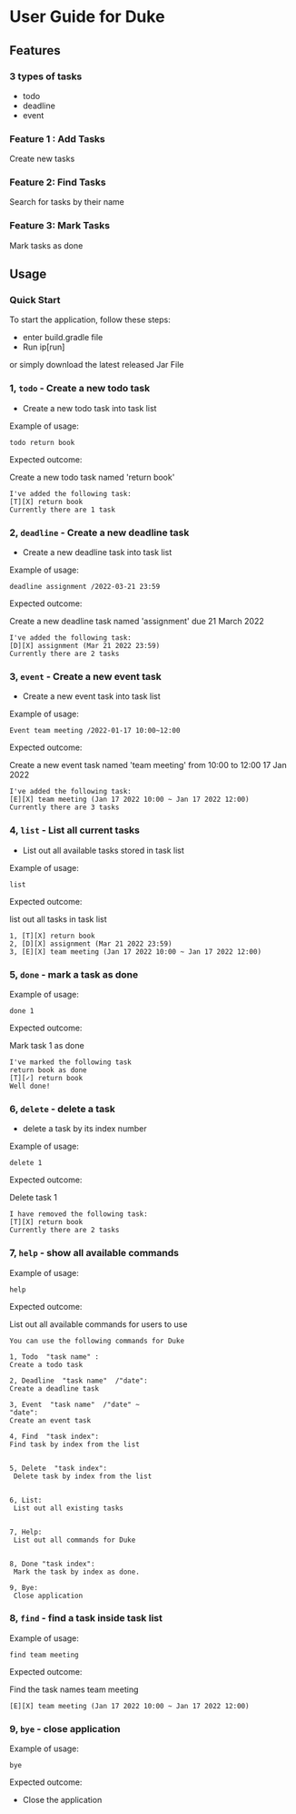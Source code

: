 # User Guide for Duke

## Features

### 3 types of tasks
- todo
- deadline
- event

### Feature 1 : Add Tasks

Create new tasks

### Feature 2: Find Tasks

Search for tasks by their name

### Feature 3: Mark Tasks

Mark tasks as done

## Usage

### Quick Start 
To start the application, follow these steps:
- enter build.gradle file
- Run ip[run]

or simply download the latest released Jar File

### 1, `todo` - Create a new todo task

- Create a new todo task into task list

Example of usage:

`todo return book`

Expected outcome:

Create a new todo task named 'return book'

```
I've added the following task:
[T][X] return book
Currently there are 1 task
```

### 2, `deadline` - Create a new deadline task

- Create a new deadline task into task list

Example of usage:

`deadline assignment /2022-03-21 23:59`

Expected outcome:

Create a new deadline task named 'assignment' due 21 March 2022

```
I've added the following task:
[D][X] assignment (Mar 21 2022 23:59)
Currently there are 2 tasks
```
### 3, `event` - Create a new event task

- Create a new event task into task list

Example of usage:

`Event team meeting /2022-01-17 10:00~12:00`

Expected outcome:

Create a new event task named 'team meeting' from 10:00 to 12:00 17 Jan 2022

```
I've added the following task:
[E][X] team meeting (Jan 17 2022 10:00 ~ Jan 17 2022 12:00)
Currently there are 3 tasks
```
### 4, `list` - List all current tasks

- List out all available tasks stored in task list

Example of usage:

`list`

Expected outcome:

list out all tasks in task list

```
1, [T][X] return book
2, [D][X] assignment (Mar 21 2022 23:59)
3, [E][X] team meeting (Jan 17 2022 10:00 ~ Jan 17 2022 12:00)
```
### 5, `done` - mark a task as done

Example of usage:

`done 1`

Expected outcome:

Mark task 1 as done

```
I've marked the following task 
return book as done 
[T][✓] return book
Well done!
```
### 6, `delete` - delete a task

- delete a task by its index number

Example of usage:

`delete 1`

Expected outcome:

Delete task 1

```
I have removed the following task:
[T][X] return book
Currently there are 2 tasks 
```
### 7, `help` - show all available commands

Example of usage:

`help`

Expected outcome:

List out all available commands for users to use

```
You can use the following commands for Duke 

1, Todo  "task name" : 
Create a todo task 

2, Deadline  "task name"  /"date": 
Create a deadline task 

3, Event  "task name"  /"date" ~ 
"date":
Create an event task 

4, Find  "task index": 
Find task by index from the list


5, Delete  "task index": 
 Delete task by index from the list


6, List: 
 List out all existing tasks 


7, Help: 
 List out all commands for Duke


8, Done "task index": 
 Mark the task by index as done. 
 
9, Bye: 
 Close application 
```
### 8, `find` - find a task inside task list

Example of usage:

`find team meeting`

Expected outcome:

Find the task names team meeting

```
[E][X] team meeting (Jan 17 2022 10:00 ~ Jan 17 2022 12:00)
```
### 9, `bye` - close application

Example of usage:

`bye`

Expected outcome:

- Close the application
